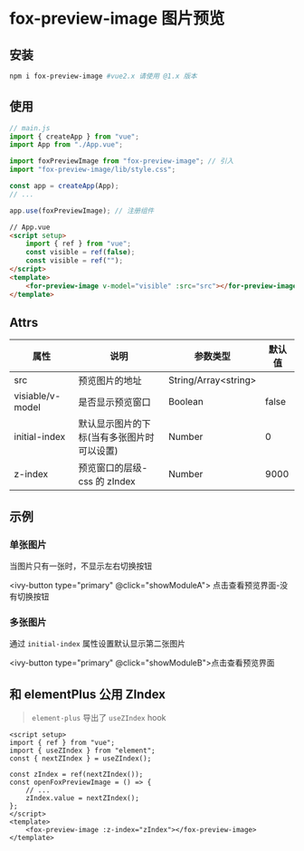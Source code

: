 # fox-preview-image 图片预览

## 安装

```bash
npm i fox-preview-image #vue2.x 请使用 @1.x 版本
```

## 使用

```js
// main.js
import { createApp } from "vue";
import App from "./App.vue";

import foxPreviewImage from "fox-preview-image"; // 引入
import "fox-preview-image/lib/style.css";

const app = createApp(App);
// ...

app.use(foxPreviewImage); // 注册组件
```

```html
// App.vue
<script setup>
    import { ref } from "vue";
    const visible = ref(false);
    const visible = ref("");
</script>
<template>
    <for-preview-image v-model="visible" :src="src"></for-preview-image>
</template>
```

## Attrs

| 属性             | 说明                                       | 参数类型               | 默认值 |
| ---------------- | ------------------------------------------ | ---------------------- | ------ |
| src              | 预览图片的地址                             | String/Array\<string\> |
| visiable/v-model | 是否显示预览窗口                           | Boolean                | false  |
| initial-index    | 默认显示图片的下标(当有多张图片时可以设置) | Number                 | 0      |
| z-index          | 预览窗口的层级-css 的 zIndex               | Number                 | 9000   |

## 示例

### 单张图片

当图片只有一张时，不显示左右切换按钮

<ivy-button type="primary" @click="showModuleA">
点击查看预览界面-没有切换按钮
</ivy-button>
<ClientOnly>
<fox-preview-image v-model="moduleA.visible" :src="moduleA.src"></fox-preview-image>
</ClientOnly>

### 多张图片

通过 `initial-index` 属性设置默认显示第二张图片

<ivy-button type="primary" @click="showModuleB">点击查看预览界面</ivy-button>
<ClientOnly>
<fox-preview-image v-model="moduleB.visible" :src="moduleB.src" :initial-index="1"></fox-preview-image>
</ClientOnly>

## 和 elementPlus 公用 ZIndex

> `element-plus` 导出了 `useZIndex` hook

```vue
<script setup>
import { ref } from "vue";
import { useZIndex } from "element";
const { nextZIndex } = useZIndex();

const zIndex = ref(nextZIndex());
const openFoxPreviewImage = () => {
    // ...
    zIndex.value = nextZIndex();
};
</script>
<template>
    <fox-preview-image :z-index="zIndex"></fox-preview-image>
</template>
```

<script setup>
import { reactive } from 'vue'
import imgA from '/images/preview-image-1.jpg'
import imgB from '/images/preview-image-2.png'
import imgC from '/images/preview-image-3.png'
import foxPreviewImage from 'fox-preview-image/lib/preview-image.mjs'
import "fox-preview-image/lib/style.css";

const moduleA = reactive({
    visible: false,
    src: [imgA]
})

const moduleB = reactive({
    visible: false,
    src: [imgA, imgB, imgC]
})

const showModuleA = () => {
    moduleA.visible = true
}

const showModuleB = () => {
    moduleB.visible = true
}
</script>
